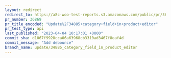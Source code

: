 ```yaml
---
layout: redirect
redirect_to: https://a8c-woo-test-reports.s3.amazonaws.com/public/pr/36869/api/index.html
pr_number: 36869
pr_title_encoded: "Update%2F34885+category+field+in+product+editor"
pr_test_type: api
last_published: "2023-04-04 10:17:01 +0000"
commit_sha: d1067f9928cca06a63968cb3310ad3467f8eaf4d
commit_message: "Add debounce"
branch_name: update/34885_category_field_in_product_editor
---
```

